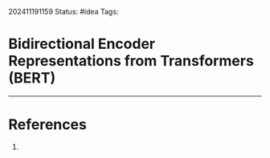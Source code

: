 202411191159
Status: #idea
Tags:

# Bidirectional Encoder Representations from Transformers (BERT)


---
# References

1. 